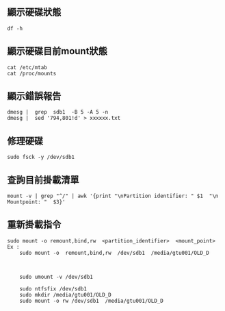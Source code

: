 顯示硬碟狀態
---
	df -h


顯示硬碟目前mount狀態
---
	cat /etc/mtab 
	cat /proc/mounts


顯示錯誤報告
---
	dmesg |  grep  sdb1  -B 5 -A 5 -n
	dmesg |  sed '794,801!d' > xxxxxx.txt


修理硬碟
---
	sudo fsck -y /dev/sdb1


查詢目前掛載清單
---
	mount -v | grep "^/" | awk '{print "\nPartition identifier: " $1  "\n Mountpoint: "  $3}'

重新掛載指令
---
	sudo mount -o remount,bind,rw  <partition_identifier>  <mount_point>
	Ex : 
		sudo mount -o  remount,bind,rw  /dev/sdb1  /media/gtu001/OLD_D


	
		sudo umount -v /dev/sdb1 

		sudo ntfsfix /dev/sdb1
		sudo mkdir /media/gtu001/OLD_D
		sudo mount -o rw /dev/sdb1  /media/gtu001/OLD_D
